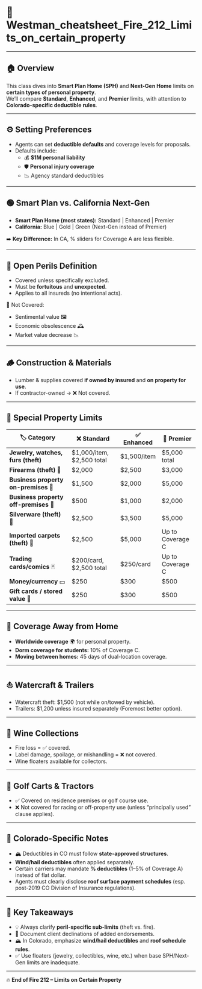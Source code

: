 # 📘 Westman_cheatsheet_Fire_212_Limits_on_certain_property  

---

## 🏠 Overview  
This class dives into **Smart Plan Home (SPH)** and **Next-Gen Home** limits on **certain types of personal property**.  
We’ll compare **Standard**, **Enhanced**, and **Premier** limits, with attention to **Colorado-specific deductible rules**.  

---

## ⚙️ Setting Preferences  
- Agents can set **deductible defaults** and coverage levels for proposals.  
- Defaults include:  
  - 💰 **$1M personal liability**  
  - 🛡️ **Personal injury coverage**  
  - 📉 Agency standard deductibles  

---

## 🟢 Smart Plan vs. California Next-Gen  
- **Smart Plan Home (most states):** Standard | Enhanced | Premier  
- **California:** Blue | Gold | Green (Next-Gen instead of Premier)  

➡️ **Key Difference:** In CA, % sliders for Coverage A are less flexible.  

---

## 📜 Open Perils Definition  
- Covered unless specifically excluded.  
- Must be **fortuitous** and **unexpected**.  
- Applies to all insureds (no intentional acts).  

🚫 Not Covered:  
- Sentimental value 🖼️  
- Economic obsolescence 🕰️  
- Market value decrease 📉  

---

## 🪵 Construction & Materials  
- Lumber & supplies covered **if owned by insured** and **on property for use**.  
- If contractor-owned → ❌ Not covered.  

---

## 💎 Special Property Limits  

| 🏷️ Category | ❌ Standard | ✅ Enhanced | 🌟 Premier |
|-------------|------------|-------------|------------|
| **Jewelry, watches, furs (theft)** | $1,000/item, $2,500 total | $1,500/item | $5,000 total |
| **Firearms (theft)** 🔫 | $2,000 | $2,500 | $3,000 |
| **Business property on-premises** 💼 | $1,500 | $2,000 | $5,000 |
| **Business property off-premises** 🚚 | $500 | $1,000 | $2,000 |
| **Silverware (theft)** 🍴 | $2,500 | $3,500 | $5,000 |
| **Imported carpets (theft)** 🏺 | $2,500 | $5,000 | Up to Coverage C |
| **Trading cards/comics** 🃏 | $200/card, $2,500 total | $250/card | Up to Coverage C |
| **Money/currency** 💵 | $250 | $300 | $500 |
| **Gift cards / stored value** 🎁 | $250 | $300 | $500 |

---

## 🧳 Coverage Away from Home  
- **Worldwide coverage** 🌍 for personal property.  
- **Dorm coverage for students:** 10% of Coverage C.  
- **Moving between homes:** 45 days of dual-location coverage.  

---

## ⛵ Watercraft & Trailers  
- Watercraft theft: $1,500 (not while on/towed by vehicle).  
- Trailers: $1,200 unless insured separately (Foremost better option).  

---

## 🍷 Wine Collections  
- Fire loss = ✅ covered.  
- Label damage, spoilage, or mishandling = ❌ not covered.  
- Wine floaters available for collectors.  

---

## 🚗 Golf Carts & Tractors  
- ✅ Covered on residence premises or golf course use.  
- ❌ Not covered for racing or off-property use (unless “principally used” clause applies).  

---

## 📌 Colorado-Specific Notes  
- 🏔️ Deductibles in CO must follow **state-approved structures**.  
- **Wind/hail deductibles** often applied separately.  
- Certain carriers may mandate **% deductibles** (1–5% of Coverage A) instead of flat dollar.  
- Agents must clearly disclose **roof surface payment schedules** (esp. post-2019 CO Division of Insurance regulations).  

---

## 📝 Key Takeaways  
- 💡 Always clarify **peril-specific sub-limits** (theft vs. fire).  
- 📑 Document client declinations of added endorsements.  
- 🏔️ In Colorado, emphasize **wind/hail deductibles** and **roof schedule rules**.  
- ✅ Use floaters (jewelry, collectibles, wine, etc.) when base SPH/Next-Gen limits are inadequate.  

---

🔥 **End of Fire 212 – Limits on Certain Property**  
